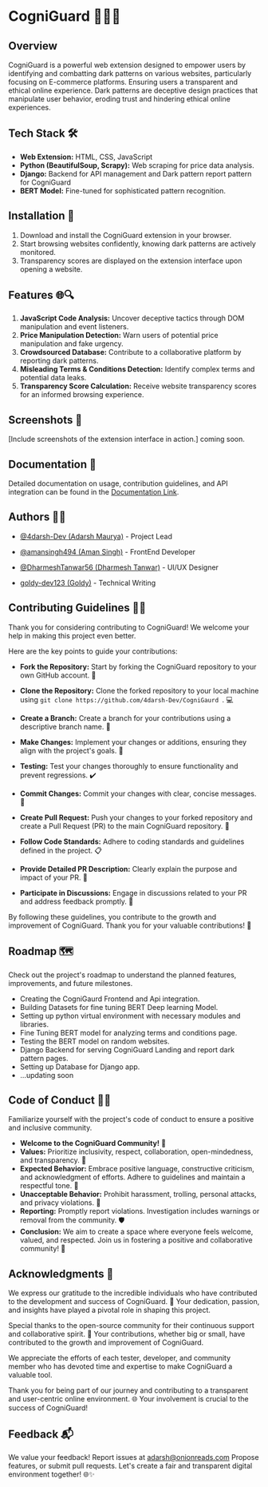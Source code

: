 # CogniGuard 🕵️‍♂️✨

## Overview

CogniGuard is a powerful web extension designed to empower users by identifying and combatting dark patterns on various websites, particularly focusing on E-commerce platforms. Ensuring users a transparent and ethical online experience. Dark patterns are deceptive design practices that manipulate user behavior, eroding trust and hindering ethical online experiences.

## Tech Stack 🛠️

- **Web Extension:** HTML, CSS, JavaScript 
- **Python (BeautifulSoup, Scrapy):** Web scraping for price data analysis.
- **Django:** Backend for API management and Dark pattern report pattern for CogniGuard
- **BERT Model:** Fine-tuned for sophisticated pattern recognition.

## Installation 🚀

1. Download and install the CogniGuard extension in your browser.
2. Start browsing websites confidently, knowing dark patterns are actively monitored.
3. Transparency scores are displayed on the extension interface upon opening a website.


## Features 🌐🔍

1. **JavaScript Code Analysis:** Uncover deceptive tactics through DOM manipulation and event listeners.
2. **Price Manipulation Detection:** Warn users of potential price manipulation and fake urgency.
3. **Crowdsourced Database:** Contribute to a collaborative platform by reporting dark patterns.
4. **Misleading Terms & Conditions Detection:** Identify complex terms and potential data leaks.
5. **Transparency Score Calculation:** Receive website transparency scores for an informed browsing experience.

## Screenshots 📸

[Include screenshots of the extension interface in action.] coming soon.

## Documentation 📖

Detailed documentation on usage, contribution guidelines, and API integration can be found in the [Documentation Link](https://github.com/4darsh-Dev/CogniGaurd/wiki).

## Authors 🧑‍💻

- [@4darsh-Dev (Adarsh Maurya)](https://github.com/4darsh-Dev) - Project Lead

- [@amansingh494 (Aman Singh)](https://github.com/amansingh494) - FrontEnd Developer

- [@DharmeshTanwar56 (Dharmesh Tanwar)](https://github.com/DharmeshTanwar56) - UI/UX Designer

- [goldy-dev123 (Goldy)](https://github.com/goldy-dev123) - Technical Writing


## Contributing Guidelines 🤝🚀


Thank you for considering contributing to CogniGuard! We welcome your help in making this project even better.

Here are the key points to guide your contributions:

- **Fork the Repository:** Start by forking the CogniGuard repository to your own GitHub account. 🍴

- **Clone the Repository:** Clone the forked repository to your local machine using `git clone https://github.com/4darsh-Dev/CogniGaurd `. 💻

- **Create a Branch:** Create a branch for your contributions using a descriptive branch name. 🌿

- **Make Changes:** Implement your changes or additions, ensuring they align with the project's goals. 🚀

- **Testing:** Test your changes thoroughly to ensure functionality and prevent regressions. ✔️

- **Commit Changes:** Commit your changes with clear, concise messages. 💬

- **Create Pull Request:** Push your changes to your forked repository and create a Pull Request (PR) to the main CogniGuard repository. 🎉

- **Follow Code Standards:** Adhere to coding standards and guidelines defined in the project. 📋

- **Provide Detailed PR Description:** Clearly explain the purpose and impact of your PR. 📝

- **Participate in Discussions:** Engage in discussions related to your PR and address feedback promptly. 💬

By following these guidelines, you contribute to the growth and improvement of CogniGuard. Thank you for your valuable contributions! 🚀

## Roadmap 🗺️

Check out the project's roadmap to understand the planned features, improvements, and future milestones.
- Creating the CogniGaurd Frontend and Api integration.
- Building Datasets for fine tuning BERT Deep learning Model.
- Setting up python virtual environment with necessary modules and libraries.
- Fine Tuning BERT model for analyzing terms and conditions page.
- Testing the BERT model on random websites.
- Django Backend for serving CogniGuard Landing and report dark pattern pages.
- Setting up Database for Django app.
- ...updating soon

## Code of Conduct 🧑‍💼

Familiarize yourself with the project's code of conduct to ensure a positive and inclusive community.
- **Welcome to the CogniGuard Community!** 🚀
- **Values:** Prioritize inclusivity, respect, collaboration, open-mindedness, and transparency. 🌟
- **Expected Behavior:** Embrace positive language, constructive criticism, and acknowledgment of efforts. Adhere to guidelines and maintain a respectful tone. 🌈
- **Unacceptable Behavior:** Prohibit harassment, trolling, personal attacks, and privacy violations. 🚫
- **Reporting:** Promptly report violations. Investigation includes warnings or removal from the community. 🛡️
- **Conclusion:** We aim to create a space where everyone feels welcome, valued, and respected. Join us in fostering a positive and collaborative community! 🙌


## Acknowledgments 🙏

We express our gratitude to the incredible individuals who have contributed to the development and success of CogniGuard. 🌟 Your dedication, passion, and insights have played a pivotal role in shaping this project.

Special thanks to the open-source community for their continuous support and collaborative spirit. 🚀 Your contributions, whether big or small, have contributed to the growth and improvement of CogniGuard.

We appreciate the efforts of each tester, developer, and community member who has devoted time and expertise to make CogniGuard a valuable tool.

Thank you for being part of our journey and contributing to a transparent and user-centric online environment. 🌐 Your involvement is crucial to the success of CogniGuard!

## Feedback 📬

We value your feedback! Report issues at adarsh@onionreads.com 
Propose features, or submit pull requests. Let's create a fair and transparent digital environment together! 🌐✨
